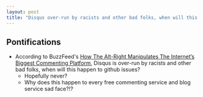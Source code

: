 ```yaml
---
layout: post
title: "Disqus over-run by racists and other bad folks, when will this happen to github issues?"
---
```


## Pontifications
* According to BuzzFeed's [How The Alt-Right Manipulates The Internet’s Biggest Commenting Platform](https://www.buzzfeed.com/charliewarzel/how-the-alt-right-manipulates-disqus-comment-threads?utm_term=.km5o9290DA#.bsLxNnN4Mg),   Disqus is over-run by racists and other bad folks, when will this happen to github issues?
	* Hopefully never?	
	* Why does this happen to every free commenting service and blog service sad face?!?

